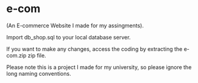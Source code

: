 # e-com
(An E-commerce Website I made for my assingments).

Import db_shop.sql to your local database server.

If you want to make any changes, access the coding by extracting the e-com.zip zip file.

Please note this is a project I made for my university, so please ignore the long naming conventions.

